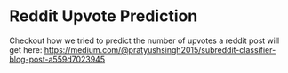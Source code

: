 # Reddit Upvote Prediction

Checkout how we tried to predict the number of upvotes a reddit post will get here: https://medium.com/@pratyushsingh2015/subreddit-classifier-blog-post-a559d7023945
